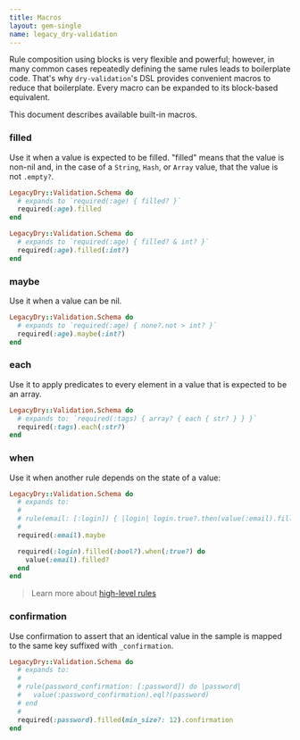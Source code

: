 ```yaml
---
title: Macros
layout: gem-single
name: legacy_dry-validation
---
```


Rule composition using blocks is very flexible and powerful; however, in many common cases repeatedly defining the same rules leads to boilerplate code. That's why `dry-validation`'s DSL provides convenient macros to reduce that boilerplate. Every macro can be expanded to its block-based equivalent.

This document describes available built-in macros.

### filled

Use it when a value is expected to be filled. "filled" means that the value is non-nil and, in the case of a `String`, `Hash`, or `Array` value, that the value is not `.empty?`.

``` ruby
LegacyDry::Validation.Schema do
  # expands to `required(:age) { filled? }`
  required(:age).filled
end
```

``` ruby
LegacyDry::Validation.Schema do
  # expands to `required(:age) { filled? & int? }`
  required(:age).filled(:int?)
end
```

### maybe

Use it when a value can be nil.

``` ruby
LegacyDry::Validation.Schema do
  # expands to `required(:age) { none?.not > int? }`
  required(:age).maybe(:int?)
end
```

### each

Use it to apply predicates to every element in a value that is expected to be an array.

``` ruby
LegacyDry::Validation.Schema do
  # expands to: `required(:tags) { array? { each { str? } } }`
  required(:tags).each(:str?)
end
```

### when

Use it when another rule depends on the state of a value:

``` ruby
LegacyDry::Validation.Schema do
  # expands to:
  #
  # rule(email: [:login]) { |login| login.true?.then(value(:email).filled?) }
  #
  required(:email).maybe

  required(:login).filled(:bool?).when(:true?) do
    value(:email).filled?
  end
end
```

> Learn more about [high-level rules](/gems/dry-validation/0.13/high-level-rules)

### confirmation

Use confirmation to assert that an identical value in the sample is mapped to the same key suffixed with `_confirmation`.

``` ruby
LegacyDry::Validation.Schema do
  # expands to:
  #
  # rule(password_confirmation: [:password]) do |password|
  #   value(:password_confirmation).eql?(password)
  # end
  #
  required(:password).filled(min_size?: 12).confirmation
end
```
